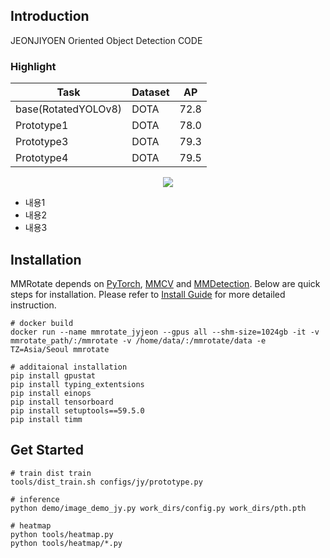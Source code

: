 

</div>

## Introduction

JEONJIYOEN Oriented Object Detection CODE 

### Highlight

| Task                     | Dataset | AP                                   | 
| ------------------------ | ------- | ------------------------------------ | 
| base(RotatedYOLOv8)      | DOTA    | 72.8                                 | 
| Prototype1               | DOTA    | 78.0                                 | 
| Prototype3               | DOTA    | 79.3                                 | 
| Prototype4               | DOTA    | 79.5                                 |      


<div align=center>
<img src="https://github.com/user-attachments/assets/26c727d2-0f59-484f-8ebb-26f6a337b742"/>
</div>


- 내용1
- 내용2
- 내용3

## Installation

MMRotate depends on [PyTorch](https://pytorch.org/), [MMCV](https://github.com/open-mmlab/mmcv) and [MMDetection](https://github.com/open-mmlab/mmdetection).
Below are quick steps for installation.
Please refer to [Install Guide](https://mmrotate.readthedocs.io/en/latest/install.html) for more detailed instruction.

```shell
# docker build 
docker run --name mmrotate_jyjeon --gpus all --shm-size=1024gb -it -v mmrotate_path/:/mmrotate -v /home/data/:/mmrotate/data -e TZ=Asia/Seoul mmrotate
```

```shell 
# additaional installation 
pip install gpustat
pip install typing_extentsions 
pip install einops
pip install tensorboard
pip install setuptools==59.5.0
pip install timm
```

## Get Started

```shell
# train dist train 
tools/dist_train.sh configs/jy/prototype.py 

# inference
python demo/image_demo_jy.py work_dirs/config.py work_dirs/pth.pth 

# heatmap
python tools/heatmap.py 
python tools/heatmap/*.py 
```

